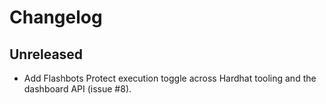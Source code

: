 # Changelog

## Unreleased
- Add Flashbots Protect execution toggle across Hardhat tooling and the dashboard API (issue #8).
